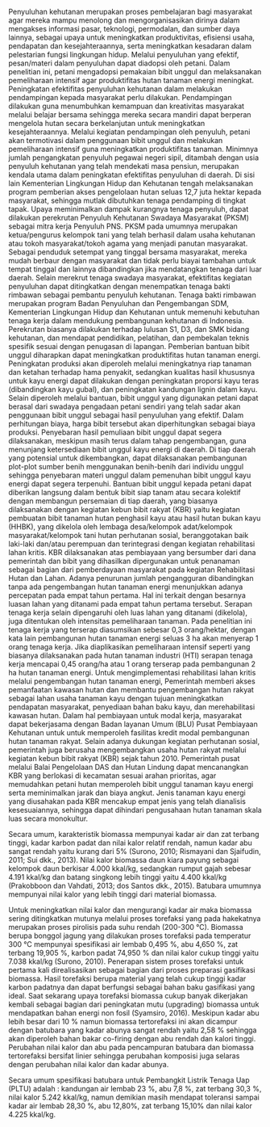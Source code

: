 Penyuluhan kehutanan merupakan proses pembelajaran bagi masyarakat agar mereka mampu menolong dan mengorganisasikan dirinya dalam mengakses informasi pasar, teknologi, permodalan, dan sumber daya lainnya, sebagai upaya untuk meningkatkan produktivitas, efisiensi usaha, pendapatan dan kesejahteraannya, serta meningkatkan kesadaran dalam pelestarian fungsi lingkungan hidup. Melalui penyuluhan yang efektif, pesan/materi dalam penyuluhan dapat diadopsi oleh petani. Dalam penelitian ini, petani mengadopsi pemakaian bibit unggul dan melaksanakan pemeliharaan intensif agar produktifitas hutan tanaman energi meningkat.
Peningkatan efektifitas penyuluhan kehutanan dalam melakukan pendampingan kepada masyarakat perlu dilakukan. Pendampingan dilakukan guna menumbuhkan kemampuan dan kreativitas masyarakat melalui belajar bersama sehingga mereka secara mandiri dapat berperan mengelola hutan secara berkelanjutan untuk meningkatkan kesejahteraannya. Melalui kegiatan pendampingan oleh penyuluh, petani akan termotivasi dalam penggunaan bibit unggul dan melakukan pemeliharaan intensif guna meningkatkan produktifitas tanaman. Minimnya jumlah pengangkatan penyuluh pegawai negeri sipil, ditambah dengan usia penyuluh kehutanan yang telah mendekati masa pensiun, merupakan kendala utama dalam peningkatan efektifitas penyuluhan di daerah. Di sisi lain Kementerian Lingkungan Hidup dan Kehutanan tengah melaksanakan program pemberian akses pengelolaan hutan seluas 12,7 juta hektar kepada masyarakat, sehingga mutlak dibutuhkan tenaga pendamping di tingkat tapak. Upaya meminimalkan dampak kurangnya tenaga penyuluh, dapat dilakukan perekrutan Penyuluh Kehutanan Swadaya Masyarakat (PKSM) sebagai mitra kerja Penyuluh PNS. PKSM pada umumnya merupakan ketua/pengurus kelompok tani yang telah berhasil dalam usaha kehutanan atau tokoh masyarakat/tokoh agama yang menjadi panutan masyarakat. Sebagai penduduk setempat yang tinggal bersama masyarakat, mereka mudah berbaur dengan masyarakat dan tidak perlu biayai tambahan untuk tempat tinggal dan lainnya dibandingkan jika mendatangkan tenaga dari luar daerah. Selain merekrut tenaga swadaya masyarakat, efektifitas kegiatan penyuluhan dapat ditingkatkan dengan menempatkan tenaga bakti rimbawan sebagai pembantu penyuluh kehutanan. Tenaga bakti rimbawan merupakan program Badan Penyuluhan dan Pengembangan SDM, Kementerian Lingkungan Hidup dan Kehutanan untuk memenuhi kebutuhan tenaga kerja dalam mendukung pembangunan kehutanan di Indonesia. Perekrutan biasanya dilakukan terhadap lulusan S1, D3, dan SMK bidang kehutanan, dan mendapat pendidikan, pelatihan, dan pembekalan teknis spesifik sesuai dengan penugasan di lapangan.
Pemberian bantuan bibit unggul diharapkan dapat meningkatkan produktifitas hutan tanaman energi. Peningkatan produksi akan diperoleh melalui meningkatnya riap tanaman dan ketahan terhadap hama penyakit, sedangkan kualitas hasil khususnya untuk kayu energi dapat dilakukan dengan peningkatan proporsi kayu teras (dibandingkan kayu gubal), dan peningkatan kandungan lignin dalam kayu. Selain diperoleh melalui bantuan, bibit unggul yang digunakan petani dapat berasal dari swadaya pengadaan petani sendiri yang telah sadar akan penggunaan bibit unggul sebagai hasil penyuluhan yang efektif. Dalam perhitungan biaya, harga bibit tersebut akan diperhitungkan sebagai biaya produksi.
Penyebaran hasil pemuliaan bibit unggul dapat segera dilaksanakan, meskipun masih terus dalam tahap pengembangan, guna menunjang ketersediaan bibit unggul kayu energi di daerah. Di tiap daerah yang potensial untuk dikembangkan, dapat dilaksanakan pembangunan plot-plot sumber benih menggunakan benih-benih dari individu unggul sehingga penyebaran materi unggul dalam pemenuhan bibit unggul kayu energi dapat segera terpenuhi. Bantuan bibit unggul kepada petani dapat diberikan langsung dalam bentuk bibit siap tanam atau secara kolektif dengan membangun persemaian di tiap daerah, yang biasanya dilaksanakan dengan kegiatan kebun bibit rakyat (KBR) yaitu kegiatan pembuatan bibit tanaman hutan penghasil kayu atau hasil hutan bukan kayu (HHBK), yang dikelola oleh lembaga desa/kelompok adat/kelompok masyarakat/kelompok tani hutan perhutanan sosial, beranggotakan baik laki-laki dan/atau perempuan dan terintegrasi dengan kegiatan rehabilitasi lahan kritis. KBR dilaksanakan atas pembiayaan yang bersumber dari dana pemerintah dan bibit yang dihasilkan dipergunakan untuk penanaman sebagai bagian dari pemberdayaan masyarakat pada kegiatan Rehabilitasi Hutan dan Lahan.
Adanya penurunan jumlah pengangguran dibandingkan tanpa ada pengembangan hutan tanaman energi menunjukkan adanya percepatan pada empat tahun pertama. Hal ini terkait dengan besarnya luasan lahan yang ditanami pada empat tahun pertama tersebut. Serapan tenaga kerja selain dipengaruhi oleh luas lahan yang ditanami (dikelola), juga ditentukan oleh intensitas pemeliharaan tanaman. Pada penelitian ini tenaga kerja yang terserap diasumsikan sebesar 0,3 orang/hektar, dengan kata lain pembangunan hutan tanaman energi seluas 3 ha akan menyerap 1 orang tenaga kerja. Jika diaplikasikan pemeliharaan intensif seperti yang biasanya dilaksanakan pada hutan tanaman industri (HTI) serapan tenaga kerja mencapai 0,45 orang/ha atau 1 orang terserap pada pembangunan 2 ha hutan tanaman energi.
Untuk mengimplementasi rehabilitasi lahan kritis melalui pengembangan hutan tanaman energi, Pemerintah memberi akses pemanfaatan kawasan hutan dan membantu pengembangan hutan rakyat sebagai lahan usaha tanaman kayu dengan tujuan meningkatkan pendapatan masyarakat, penyediaan bahan baku kayu, dan merehabilitasi kawasan hutan. Dalam hal pembiayaan untuk modal kerja, masyarakat dapat bekerjasama dengan Badan layanan Umum (BLU) Pusat Pembiayaan Kehutanan untuk untuk memperoleh fasilitas kredit modal pembangunan hutan tanaman rakyat. Selain adanya dukungan kegiatan perhutanan sosial, pemerintah juga berusaha mengembangkan usaha hutan rakyat melalui kegiatan kebun bibit rakyat (KBR) sejak tahun 2010. Pemerintah pusat melalui Balai Pengelolaan DAS dan Hutan Lindung dapat mencanangkan KBR yang berlokasi di kecamatan sesuai arahan prioritas, agar memudahkan petani hutan memperoleh bibit unggul tanaman kayu energi serta meminimalkan jarak dan biaya angkut. Jenis tanaman kayu energi yang diusahakan pada KBR mencakup empat jenis yang telah dianalisis kesesuaiannya, sehingga dapat dihindari pengusahaan hutan tanaman skala luas secara monokultur.

Secara umum, karakteristik biomassa mempunyai kadar air dan zat terbang tinggi, kadar karbon padat dan nilai kalor relatif rendah, namun kadar abu sangat rendah yaitu kurang dari 5% (Surono, 2010; Rismayani dan Sjaifudin, 2011; Sui dkk., 2013). Nilai kalor biomassa daun kiara payung sebagai kelompok daun berkisar 4.000 kkal/kg, sedangkan rumput gajah sebesar 4.191 kkal/kg dan batang singkong lebih tinggi yaitu 4.400 kkal/kg (Prakobboon dan Vahdati, 2013; dos Santos dkk., 2015). Batubara umumnya mempunyai nilai kalor yang lebih tinggi dari material biomassa.

Untuk meningkatkan nilai kalor dan mengurangi kadar air maka biomassa sering ditingkatkan mutunya melalui proses torefaksi yang pada hakekatnya merupakan proses pirolisis pada suhu rendah (200-300 °C). Biomassa berupa bonggol jagung yang dilakukan proses torefaksi pada temperatur 300 °C mempunyai spesifikasi air lembab 0,495 %, abu 4,650 %, zat terbang 19,905 %, karbon padat 74,950 % dan nilai kalor cukup tinggi yaitu 7.038 kkal/kg (Surono, 2010). Penerapan sistem proses torefaksi untuk pertama kali direalisasikan sebagai bagian dari proses preparasi gasifikasi biomassa. Hasil torefaksi berupa material yang telah cukup tinggi kadar karbon padatnya dan dapat berfungsi sebagai bahan baku gasifikasi yang ideal. Saat sekarang upaya torefaksi biomassa cukup banyak dikerjakan kembali sebagai bagian dari peningkatan mutu (upgrading) biomassa untuk mendapatkan bahan energi non fosil (Syamsiro, 2016). Meskipun kadar abu lebih besar dari 10 % namun biomassa tertorefaksi ini akan dicampur dengan batubara yang kadar abunya sangat rendah yaitu 2,58 % sehingga akan diperoleh bahan bakar co-firing dengan abu rendah dan kalori tinggi. Perubahan nilai kalor dan abu pada pencampuran batubara dan biomassa tertorefaksi bersifat linier sehingga perubahan komposisi juga selaras dengan perubahan nilai kalor dan kadar abunya.

Secara umum spesifikasi batubara untuk Pembangkit Listrik Tenaga Uap (PLTU) adalah : kandungan air lembab 23 %, abu 7,8 %, zat terbang 30,3 %, nilai kalor 5.242 kkal/kg, namun demikian masih mendapat toleransi sampai kadar air lembab 28,30 %, abu 12,80%, zat terbang 15,10% dan nilai kalor 4.225 kkal/kg.